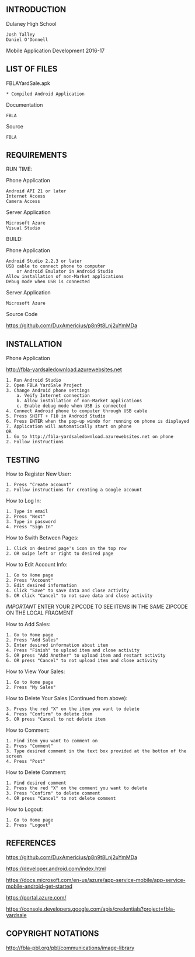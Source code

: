 INTRODUCTION
------------

Dulaney High School

    Josh Talley
    Daniel O'Donnell

Mobile Application Development 2016-17

LIST OF FILES
-------------

FBLAYardSale.apk

    * Compiled Android Application
    
Documentation

    FBLA
    
Source

    FBLA

REQUIREMENTS
------------

RUN TIME:

Phone Application

    Android API 21 or later
    Internet Access
    Camera Access

Server Application

    Microsoft Azure
    Visual Studio

BUILD:

Phone Application

    Android Studio 2.2.3 or later
    USB cable to connect phone to computer
        or Android Emulator in Android Studio
    Allow installation of non-Market applications
    Debug mode when USB is connected

Server Application

    Microsoft Azure

Source Code

https://github.com/DuxAmericius/p8n9t8Lnj2uYmMDa

INSTALLATION
------------

Phone Application
    
http://fbla-yardsaledownload.azurewebsites.net

    1. Run Android Studio
    2. Open FBLA YardSale Project
    3. Change Android phone settings
        a. Veify Internet connection
        b. Allow installation of non-Market applications
        c. Enable debug mode when USB is connected
    4. Connect Android phone to computer through USB cable
    5. Press SHIFT + F10 in Android Studio
    6. Press ENTER when the pop-up windo for running on phone is displayed
    7. Application will automatically start on phone
    OR
    1. Go to http://fbla-yardsaledownload.azurewebsites.net on phone
    2. Follow instructions

TESTING
-------

How to Register New User:

    1. Press "Create account"
    2. Follow instructions for creating a Google account

How to Log In:

    1. Type in email
    2. Press "Next"
    3. Type in password
    4. Press "Sign In"

How to Swith Between Pages:

    1. Click on desired page's icon on the top row
    2. OR swipe left or right to desired page

How to Edit Account Info:

    1. Go to Home page
    2. Press "Account" 
    3. Edit desired information
    4. Click "Save" to save data and close activity
    5. OR click "Cancel" to not save data and close activity
*IMPORTANT* ENTER YOUR ZIPCODE TO SEE ITEMS IN THE SAME ZIPCODE ON THE LOCAL FRAGMENT

How to Add Sales:

    1. Go to Home page
    2. Press "Add Sales"
    3. Enter desired information about item
    4. Press "Finish" to upload item and close activity
    5. OR press "Add Another" to upload item and restart activity
    6. OR press "Cancel" to not upload item and close activity

How to View Your Sales:

    1. Go to Home page
    2. Press "My Sales"

How to Delete Your Sales (Continued from above):

    3. Press the red "X" on the item you want to delete
    4. Press "Confirm" to delete item
    5. OR press "Cancel to not delete item

How to Comment:

    1. Find item you want to comment on
    2. Press "Comment"
    3. Type desired comment in the text box provided at the bottom of the screen
    4. Press "Post"

How to Delete Comment:

    1. Find desired comment
    2. Press the red "X" on the comment you want to delete
    3. Press "Confirm" to delete comment
    4. OR press "Cancel" to not delete comment

How to Logout:

    1. Go to Home page
    2. Press "Logout"

REFERENCES
----------

https://github.com/DuxAmericius/p8n9t8Lnj2uYmMDa

https://developer.android.com/index.html

https://docs.microsoft.com/en-us/azure/app-service-mobile/app-service-mobile-android-get-started

https://portal.azure.com/

https://console.developers.google.com/apis/credentials?project=fbla-yardsale

COPYRIGHT NOTATIONS
-------------------

http://fbla-pbl.org/pbl/communications/image-library
